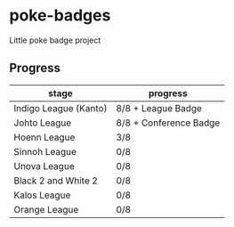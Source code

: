 # poke-badges
Little poke badge project


## Progress

| stage | progress |
|---|---|
| Indigo League (Kanto) | 8/8 + League Badge |
| Johto League  | 8/8 + Conference Badge|
| Hoenn League  | 3/8 |
| Sinnoh League | 0/8 |
| Unova League  | 0/8 |
| Black 2 and White 2 | 0/8 |
| Kalos League  | 0/8 |
| Orange League | 0/8 |
